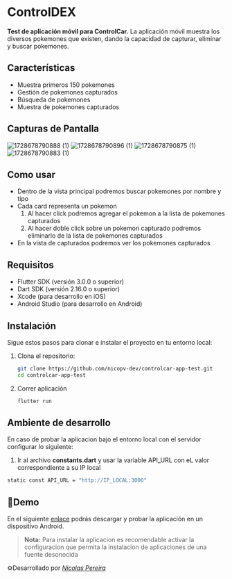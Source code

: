 # ControlDEX

**Test de aplicación móvil para ControlCar.** La aplicación móvil muestra los diversos pokemones que existen, dando la capacidad de capturar, eliminar y buscar pokemones.

## Características

- Muestra primeros 150 pokemones
- Gestión de pokemones capturados
- Búsqueda de pokemones
- Muestra de pokemones capturados

## Capturas de Pantalla
![1728678790888 (1)](https://github.com/user-attachments/assets/25f645cb-626d-4478-8040-766ccd2cb0b7)
![1728678790896 (1)](https://github.com/user-attachments/assets/a674633a-97e4-4c0e-9273-cde4a1f60570)
![1728678790875 (1)](https://github.com/user-attachments/assets/bca274bc-563d-4fd2-8b1c-e2637ee11e82)
![1728678790883 (1)](https://github.com/user-attachments/assets/70730ab5-fecd-4be4-a6fa-99a2eaa76480)

## Como usar
- Dentro de la vista principal podremos buscar pokemones por nombre y tipo
- Cada card representa un pokemon
   1. Al hacer click podremos agregar el pokemon a la lista de pokemones capturados
   2. Al hacer doble click sobre un pokemon capturado podremos eliminarlo de la lista de pokemones capturados
- En la vista de capturados podremos ver los pokemones capturados

## Requisitos

- Flutter SDK (versión 3.0.0 o superior)
- Dart SDK (versión 2.16.0 o superior)
- Xcode (para desarrollo en iOS)
- Android Studio (para desarrollo en Android)

## Instalación

Sigue estos pasos para clonar e instalar el proyecto en tu entorno local:

1. Clona el repositorio:

   ```sh
   git clone https://github.com/nicopv-dev/controlcar-app-test.git
   cd controlcar-app-test
   ```

2. Correr aplicación
   ```sh
   flutter run
   ```

## Ambiente de desarrollo

En caso de probar la aplicacion bajo el entorno local con el servidor configurar lo siguiente:
   1. Ir al archivo **constants.dart** y usar la variable API_URL con eL valor correspondiente a su IP local
   ```sh
   static const API_URL = "http://IP_LOCAL:3000"
   ```

## 📲Demo

En el siguiente [enlace](https://drive.google.com/file/d/1vPVpsHNjobGzcoy6uB1ODxzqEl5BySEW/view?usp=drive_link) podrás descargar y probar la aplicación en un dispositivo Android.
> **Nota:** Para instalar la aplicacion es recomendable activar la configuracion que permita la instalacion de aplicaciones de una fuente desonocida

⚙️Desarrollado por [_Nicolas Pereira_](https://nicolaspereira.cl)
